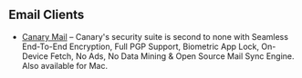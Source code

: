 ## Email Clients

  * [Canary Mail](https://canarymail.io/) – Canary's security suite is second to none with Seamless End-To-End Encryption, Full PGP Support, Biometric App Lock, On-Device Fetch, No Ads, No Data Mining & Open Source Mail Sync Engine. Also available for Mac.